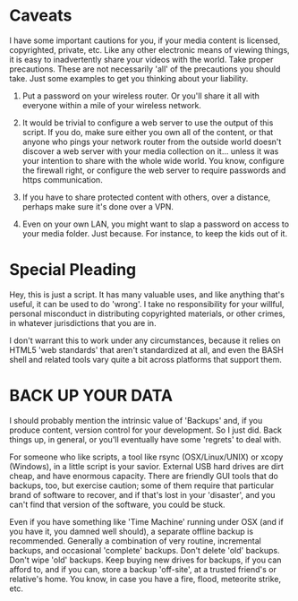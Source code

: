 # Caveats #

I have some important cautions for you, if your media content is licensed, copyrighted, private, etc.  Like any other electronic means of viewing things, it is easy to inadvertently share your videos with the world.  Take proper precautions.  These are not necessarily 'all' of the precautions you should take.  Just some examples to get you thinking about your liability.

1. Put a password on your wireless router.  Or you'll share it all with everyone within a mile of your wireless network.

2. It would be trivial to configure a web server to use the output of this script.  If you do, make sure either you own all of the content, or that anyone who pings your network router from the outside world doesn't discover a web server with your media collection on it... unless it was your intention to share with the whole wide world.  You know, configure the firewall right, or configure the web server to require passwords and https communication.

3. If you have to share protected content with others, over a distance, perhaps make sure it's done over a VPN.

4. Even on your own LAN, you might want to slap a password on access to your media folder.  Just because.  For instance, to keep the kids out of it.

# Special Pleading #

Hey, this is just a script.  It has many valuable uses, and like anything that's useful, it can be used to do 'wrong'.  I take no responsibility for your willful, personal misconduct in distributing copyrighted materials, or other crimes, in whatever jurisdictions that you are in.

I don't warrant this to work under any circumstances, because it relies on HTML5 'web standards' that aren't standardized at all, and even the BASH shell and related tools vary quite a bit across platforms that support them.

# BACK UP YOUR DATA #

I should probably mention the intrinsic value of 'Backups' and, if you produce content, version control for your development.  So I just did.  Back things up, in general, or you'll eventually have some 'regrets' to deal with.

For someone who like scripts, a tool like rsync (OSX/Linux/UNIX) or xcopy (Windows), in a little script is your savior.  External USB hard drives are dirt cheap, and have enormous capacity.  There are friendly GUI tools that do backups, too, but exercise caution; some of them require that particular brand of software to recover, and if that's lost in your 'disaster', and you can't find that version of the software, you could be stuck.

Even if you have something like 'Time Machine' running under OSX (and if you have it, you damned well should), a separate offline backup is recommended.  Generally a combination of very routine, incremental backups, and occasional 'complete' backups.  Don't delete 'old' backups.  Don't wipe 'old' backups.  Keep buying new drives for backups, if you can afford to, and if you can, store a backup 'off-site', at a trusted friend's or relative's home.  You know, in case you have a fire, flood, meteorite strike, etc.
